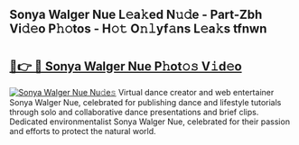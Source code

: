 ## Sonya Walger Nue L𝚎a𝚔ed N𝚞𝚍e - Part-Zbh Vi𝚍𝚎o P𝚑𝚘tos - H𝚘𝚝 O𝚗𝚕yf𝚊ns L𝚎a𝚔s tfnwn

# <h2><a href="http://kf3dlwf.oniu.top/?m=Sonya+Walger+Nue">🔗👉 🔴 Sonya Walger Nue P𝚑ot𝚘𝚜 V𝚒d𝚎o</a></h2>

[![Sonya Walger Nue Nu𝚍e𝚜](https://i.imgur.com/0qMVB7G.gif)](http://kf3dlwf.oniu.top/?m=Sonya+Walger+Nue)
Virtual dance creator and web entertainer Sonya Walger Nue, celebrated for publishing dance and lifestyle tutorials through solo and collaborative dance presentations and brief clips. Dedicated environmentalist Sonya Walger Nue, celebrated for their passion and efforts to protect the natural world.  
